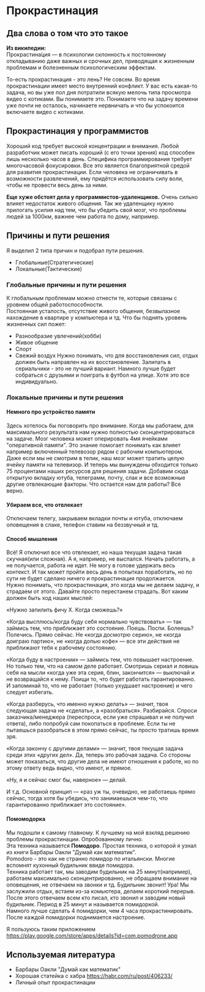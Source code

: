 # Прокрастинация

## Два слова о том что это такое
**Из википедии:**  
Прокрастина́ция — в психологии склонность к постоянному откладыванию даже важных и срочных дел, приводящая к жизненным проблемам и болезненным психологическим эффектам. 

То-есть прокрастинация - это лень?
Не совсем. Во время прокрастинации имеет место внутренний конфликт. У вас есть какая-то задача, но вы уже пол дня потратили всякую мелочь типа просмотра видео с котиками. Вы понимаете это. Понимаете что на задачу времени уже почти не осталось, начинаете нервничать и что бы успокоится включаете видео с котиками.

## Прокрастинация у программистов
Хороший код требует высокой концентрации и внимания. Любой разработчик может писать хороший (с его точки зрения) код способен лишь несколько часов в день. Специфика программирования требует многочасовой фокусировки. Все это является благоприятной средой для развития прокрастинации. Если человека не ограничивать в возможности развлечений, ему придётся использовать силу воли, чтобы не провести весь день за ними.  
  
**Еще хуже обстоят дела у программистов-удаленщиков.** 
Очень сильно влияет недостаток живого общения. Так же удаленщику нужно прилогать усилия над тем, что бы убедить свой мозг, что проблемы людей за 1000км, важнее чем работа по дому, например.

## Причины и пути решения 
Я выделил 2 типа причин и подобрал пути решения.
- Глобальные(Стратегические)
- Локальные(Тактические)
### Глобальные причины и пути решения 
К глобальным проблемам можно отнести те, которые связаны с уровнем общей работоспособности.  
Постоянная усталость, отсутствие живого общения, безвылазное нахождение в квартире у компьютера и тд.
Что бы поднять уровень жизненных сил пожет:
 - Разнообразие увлечений(хобби)
 - Живое общение
 - Спорт
 - Свежий воздух
Нужно понимать, что для восстановления сил, отдых должен быть направлен на их восстановление. Залипать в сериальчики - это не лучший вариант. Намного лучше будет собраться с друзьями и поиграть в футбол на улице. Хотя это все индивидуально. 
### Локальные причины и пути решения 
#### Немного про устройство памяти
Здесь хотелось бы поговорить про внимание. Когда мы работаем, для максимального результата нам нужно полностью сконцентрироваться на задаче. Мозг человека может оперировать 4мя ячейками "оперативной памяти". Это знание помогает понимать как влияет например включенный телевозор рядом с рабочим компьютером. Даже если мы не смотрим в телик, наш мозг может тратить целую ячейку памяти на телевизор. И теперь мы вынуждены обходится только 75 процентами наших ресурсов для решения задачи. Добавим сюда открытую вкладку ютуба, телеграмм, почту, слак и все возможные другие отвлекающие факторы. Что остается нам для работы? Все верно.   
#### Убираем все, что отвлекает
Отключаем телегу, закрываем вкладки почты и ютуба, отключаем оповещения в слаке, телефон ставим на беззвучный и тд. 
#### Способ мышления
Всё! Я отключил все что отвлекает, но наша текущая задача такая скучная(или сложная). А я, например, не выспался. Начать работать, а не получается, работа не идет. Не могу в голове удержать весь контекст. И так может пройти весь день в попытках поработать, но по сути не будет сделано ничего и прокрастинация продолжается.   
Нужно понимать, что прокрастинация, это когда мы не делаем задачу, и страдаем от этого. Давайте просто перестанем страдать. Вот каким должен быть ход наших мыслей:  

«Нужно запилить фичу X. Когда сможешь?»

«Когда высплюсь/когда буду себя нормально чувствовать» — так займись тем, что приближает это состояние. Поешь. Поспи. Болеешь? Полечись. Прямо сейчас. Не «когда досмотрю серию», не «когда доиграю партию», не «когда допью кофе» — все эти действия не приближают тебя к рабочему состоянию.

«Когда буду в настроении» — займись тем, что повышает настроение. Но только тем, что на самом деле работает. Смотришь сериал и ловишь себя на мысли «когда уже эта серия, блин, закончится» — выключай и не возвращайся к нему. Поищи то, что будет работать гарантированно. И запоминай то, что не работает (только ухудшает настроение) и чего следует избегать.

«Когда разберусь, что именно нужно делать» — значит, твоя следующая задача не «сделать», а «разобраться». Разбирайся. Спроси заказчика/менеджера (переспроси, если уже спрашивал и не получил ответа), либо попробуй сам покопаться в проблеме. Если ты не пытаешься разобраться в этом прямо сейчас, ты просто тратишь время зря.

«Когда закончу с другими делами» — значит, твоя текущая задача среди этих «других дел». Да, теперь это рабочая задача. Со стороны может показаться, что другие дела не имеют отношения к работе, но по этому ответу ведь видно, что имеют, и прямое.

«Ну, я и сейчас смог бы, наверное» — делай.

И т.д. Основной принцип — «раз уж ты, очевидно, не работаешь прямо сейчас, тогда хотя бы убедись, что занимаешься чем-то, что гарантированно приближает это состояние».

#### Помомодорка
Мы подошли к самому главному. К лучшему на мой взкляд решению проблемы прокрастинации. Опробованному лично.  
Эта техника называется **Помодоро**. Простая техника, о которой я узнал из книги Барбары Оакли "Думай как математик".  
Pomodoro - это как не странно помидор по итальянски. Многие вспомнят кухонный будильник ввиде помидора.   
Техника работает так, мы заводим будильник на 25 минут(например), работаем максимально сконцентрированно, не обращаем внимание на оповещения, не отвечаем на звонки и тд. Будильник звонит! Ура! Мы заслужили отдых, встаем из-за комьютера, делаем короткий перерыв. После этого отвечаем всем кто писал, кто звонил и заводим новый будильник. Период в 25 минут и называется помидоркой.  
Намного лучше сделать 4 помидорки, чем 4 часа прокрастинировать. После каждой помидорки поднимается настроение.  
  
Я пользуюсь таким приложением https://play.google.com/store/apps/details?id=com.pomodrone.app

## Используемая литература
- Барбары Оакли "Думай как математик"
- Хорошая статейка с хабра https://habr.com/ru/post/406233/
- Личный опыт прокрастинации

